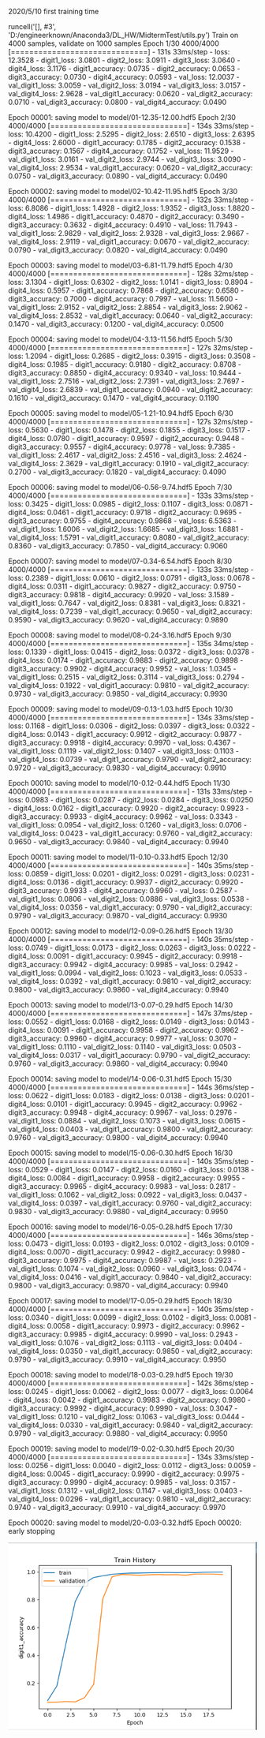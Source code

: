 2020/5/10 first training time


runcell('[], #3', 'D:/engineerknown/Anaconda3/DL_HW/MidtermTest/utils.py')
Train on 4000 samples, validate on 1000 samples
Epoch 1/30
4000/4000 [==============================] - 131s 33ms/step - loss: 12.3528 - digit1_loss: 3.0801 - digit2_loss: 3.0911 - digit3_loss: 3.0640 - digit4_loss: 3.1176 - digit1_accuracy: 0.0735 - digit2_accuracy: 0.0653 - digit3_accuracy: 0.0730 - digit4_accuracy: 0.0593 - val_loss: 12.0037 - val_digit1_loss: 3.0059 - val_digit2_loss: 3.0194 - val_digit3_loss: 3.0157 - val_digit4_loss: 2.9628 - val_digit1_accuracy: 0.0620 - val_digit2_accuracy: 0.0710 - val_digit3_accuracy: 0.0800 - val_digit4_accuracy: 0.0490

Epoch 00001: saving model to model/01-12.35-12.00.hdf5
Epoch 2/30
4000/4000 [==============================] - 134s 33ms/step - loss: 10.4200 - digit1_loss: 2.5295 - digit2_loss: 2.6510 - digit3_loss: 2.6395 - digit4_loss: 2.6000 - digit1_accuracy: 0.1785 - digit2_accuracy: 0.1538 - digit3_accuracy: 0.1567 - digit4_accuracy: 0.1752 - val_loss: 11.9529 - val_digit1_loss: 3.0161 - val_digit2_loss: 2.9744 - val_digit3_loss: 3.0090 - val_digit4_loss: 2.9534 - val_digit1_accuracy: 0.0620 - val_digit2_accuracy: 0.0750 - val_digit3_accuracy: 0.0890 - val_digit4_accuracy: 0.0490

Epoch 00002: saving model to model/02-10.42-11.95.hdf5
Epoch 3/30
4000/4000 [==============================] - 132s 33ms/step - loss: 6.8086 - digit1_loss: 1.4928 - digit2_loss: 1.9352 - digit3_loss: 1.8820 - digit4_loss: 1.4986 - digit1_accuracy: 0.4870 - digit2_accuracy: 0.3490 - digit3_accuracy: 0.3632 - digit4_accuracy: 0.4910 - val_loss: 11.7943 - val_digit1_loss: 2.9829 - val_digit2_loss: 2.9328 - val_digit3_loss: 2.9667 - val_digit4_loss: 2.9119 - val_digit1_accuracy: 0.0670 - val_digit2_accuracy: 0.0790 - val_digit3_accuracy: 0.0820 - val_digit4_accuracy: 0.0490

Epoch 00003: saving model to model/03-6.81-11.79.hdf5
Epoch 4/30
4000/4000 [==============================] - 128s 32ms/step - loss: 3.1304 - digit1_loss: 0.6302 - digit2_loss: 1.0141 - digit3_loss: 0.8904 - digit4_loss: 0.5957 - digit1_accuracy: 0.7868 - digit2_accuracy: 0.6580 - digit3_accuracy: 0.7000 - digit4_accuracy: 0.7997 - val_loss: 11.5600 - val_digit1_loss: 2.9152 - val_digit2_loss: 2.8854 - val_digit3_loss: 2.9062 - val_digit4_loss: 2.8532 - val_digit1_accuracy: 0.0640 - val_digit2_accuracy: 0.1470 - val_digit3_accuracy: 0.1200 - val_digit4_accuracy: 0.0500

Epoch 00004: saving model to model/04-3.13-11.56.hdf5
Epoch 5/30
4000/4000 [==============================] - 127s 32ms/step - loss: 1.2094 - digit1_loss: 0.2685 - digit2_loss: 0.3915 - digit3_loss: 0.3508 - digit4_loss: 0.1985 - digit1_accuracy: 0.9180 - digit2_accuracy: 0.8708 - digit3_accuracy: 0.8850 - digit4_accuracy: 0.9340 - val_loss: 10.9444 - val_digit1_loss: 2.7516 - val_digit2_loss: 2.7391 - val_digit3_loss: 2.7697 - val_digit4_loss: 2.6839 - val_digit1_accuracy: 0.0940 - val_digit2_accuracy: 0.1610 - val_digit3_accuracy: 0.1470 - val_digit4_accuracy: 0.1190

Epoch 00005: saving model to model/05-1.21-10.94.hdf5
Epoch 6/30
4000/4000 [==============================] - 127s 32ms/step - loss: 0.5630 - digit1_loss: 0.1478 - digit2_loss: 0.1855 - digit3_loss: 0.1517 - digit4_loss: 0.0780 - digit1_accuracy: 0.9597 - digit2_accuracy: 0.9448 - digit3_accuracy: 0.9557 - digit4_accuracy: 0.9778 - val_loss: 9.7385 - val_digit1_loss: 2.4617 - val_digit2_loss: 2.4516 - val_digit3_loss: 2.4624 - val_digit4_loss: 2.3629 - val_digit1_accuracy: 0.1910 - val_digit2_accuracy: 0.2700 - val_digit3_accuracy: 0.1820 - val_digit4_accuracy: 0.4090

Epoch 00006: saving model to model/06-0.56-9.74.hdf5
Epoch 7/30
4000/4000 [==============================] - 133s 33ms/step - loss: 0.3425 - digit1_loss: 0.0985 - digit2_loss: 0.1107 - digit3_loss: 0.0871 - digit4_loss: 0.0461 - digit1_accuracy: 0.9718 - digit2_accuracy: 0.9695 - digit3_accuracy: 0.9755 - digit4_accuracy: 0.9868 - val_loss: 6.5363 - val_digit1_loss: 1.6006 - val_digit2_loss: 1.6685 - val_digit3_loss: 1.6881 - val_digit4_loss: 1.5791 - val_digit1_accuracy: 0.8080 - val_digit2_accuracy: 0.8360 - val_digit3_accuracy: 0.7850 - val_digit4_accuracy: 0.9060

Epoch 00007: saving model to model/07-0.34-6.54.hdf5
Epoch 8/30
4000/4000 [==============================] - 133s 33ms/step - loss: 0.2389 - digit1_loss: 0.0610 - digit2_loss: 0.0791 - digit3_loss: 0.0678 - digit4_loss: 0.0311 - digit1_accuracy: 0.9827 - digit2_accuracy: 0.9750 - digit3_accuracy: 0.9818 - digit4_accuracy: 0.9920 - val_loss: 3.1589 - val_digit1_loss: 0.7647 - val_digit2_loss: 0.8381 - val_digit3_loss: 0.8321 - val_digit4_loss: 0.7239 - val_digit1_accuracy: 0.9650 - val_digit2_accuracy: 0.9590 - val_digit3_accuracy: 0.9620 - val_digit4_accuracy: 0.9890

Epoch 00008: saving model to model/08-0.24-3.16.hdf5
Epoch 9/30
4000/4000 [==============================] - 135s 34ms/step - loss: 0.1339 - digit1_loss: 0.0415 - digit2_loss: 0.0372 - digit3_loss: 0.0378 - digit4_loss: 0.0174 - digit1_accuracy: 0.9883 - digit2_accuracy: 0.9898 - digit3_accuracy: 0.9902 - digit4_accuracy: 0.9952 - val_loss: 1.0345 - val_digit1_loss: 0.2515 - val_digit2_loss: 0.3114 - val_digit3_loss: 0.2794 - val_digit4_loss: 0.1922 - val_digit1_accuracy: 0.9810 - val_digit2_accuracy: 0.9730 - val_digit3_accuracy: 0.9850 - val_digit4_accuracy: 0.9930

Epoch 00009: saving model to model/09-0.13-1.03.hdf5
Epoch 10/30
4000/4000 [==============================] - 134s 33ms/step - loss: 0.1168 - digit1_loss: 0.0306 - digit2_loss: 0.0397 - digit3_loss: 0.0322 - digit4_loss: 0.0143 - digit1_accuracy: 0.9912 - digit2_accuracy: 0.9877 - digit3_accuracy: 0.9918 - digit4_accuracy: 0.9970 - val_loss: 0.4367 - val_digit1_loss: 0.1119 - val_digit2_loss: 0.1407 - val_digit3_loss: 0.1103 - val_digit4_loss: 0.0739 - val_digit1_accuracy: 0.9790 - val_digit2_accuracy: 0.9720 - val_digit3_accuracy: 0.9830 - val_digit4_accuracy: 0.9910

Epoch 00010: saving model to model/10-0.12-0.44.hdf5
Epoch 11/30
4000/4000 [==============================] - 131s 33ms/step - loss: 0.0983 - digit1_loss: 0.0287 - digit2_loss: 0.0284 - digit3_loss: 0.0250 - digit4_loss: 0.0162 - digit1_accuracy: 0.9920 - digit2_accuracy: 0.9923 - digit3_accuracy: 0.9933 - digit4_accuracy: 0.9962 - val_loss: 0.3343 - val_digit1_loss: 0.0954 - val_digit2_loss: 0.1260 - val_digit3_loss: 0.0706 - val_digit4_loss: 0.0423 - val_digit1_accuracy: 0.9760 - val_digit2_accuracy: 0.9650 - val_digit3_accuracy: 0.9840 - val_digit4_accuracy: 0.9940

Epoch 00011: saving model to model/11-0.10-0.33.hdf5
Epoch 12/30
4000/4000 [==============================] - 140s 35ms/step - loss: 0.0859 - digit1_loss: 0.0201 - digit2_loss: 0.0291 - digit3_loss: 0.0231 - digit4_loss: 0.0136 - digit1_accuracy: 0.9937 - digit2_accuracy: 0.9920 - digit3_accuracy: 0.9933 - digit4_accuracy: 0.9960 - val_loss: 0.2587 - val_digit1_loss: 0.0806 - val_digit2_loss: 0.0886 - val_digit3_loss: 0.0538 - val_digit4_loss: 0.0356 - val_digit1_accuracy: 0.9790 - val_digit2_accuracy: 0.9790 - val_digit3_accuracy: 0.9870 - val_digit4_accuracy: 0.9930

Epoch 00012: saving model to model/12-0.09-0.26.hdf5
Epoch 13/30
4000/4000 [==============================] - 140s 35ms/step - loss: 0.0749 - digit1_loss: 0.0173 - digit2_loss: 0.0263 - digit3_loss: 0.0222 - digit4_loss: 0.0091 - digit1_accuracy: 0.9945 - digit2_accuracy: 0.9918 - digit3_accuracy: 0.9942 - digit4_accuracy: 0.9985 - val_loss: 0.2942 - val_digit1_loss: 0.0994 - val_digit2_loss: 0.1023 - val_digit3_loss: 0.0533 - val_digit4_loss: 0.0392 - val_digit1_accuracy: 0.9810 - val_digit2_accuracy: 0.9800 - val_digit3_accuracy: 0.9860 - val_digit4_accuracy: 0.9940

Epoch 00013: saving model to model/13-0.07-0.29.hdf5
Epoch 14/30
4000/4000 [==============================] - 147s 37ms/step - loss: 0.0552 - digit1_loss: 0.0168 - digit2_loss: 0.0149 - digit3_loss: 0.0143 - digit4_loss: 0.0091 - digit1_accuracy: 0.9958 - digit2_accuracy: 0.9962 - digit3_accuracy: 0.9960 - digit4_accuracy: 0.9977 - val_loss: 0.3070 - val_digit1_loss: 0.1110 - val_digit2_loss: 0.1140 - val_digit3_loss: 0.0503 - val_digit4_loss: 0.0317 - val_digit1_accuracy: 0.9790 - val_digit2_accuracy: 0.9760 - val_digit3_accuracy: 0.9860 - val_digit4_accuracy: 0.9940

Epoch 00014: saving model to model/14-0.06-0.31.hdf5
Epoch 15/30
4000/4000 [==============================] - 144s 36ms/step - loss: 0.0622 - digit1_loss: 0.0183 - digit2_loss: 0.0138 - digit3_loss: 0.0201 - digit4_loss: 0.0101 - digit1_accuracy: 0.9945 - digit2_accuracy: 0.9962 - digit3_accuracy: 0.9948 - digit4_accuracy: 0.9967 - val_loss: 0.2976 - val_digit1_loss: 0.0884 - val_digit2_loss: 0.1073 - val_digit3_loss: 0.0615 - val_digit4_loss: 0.0403 - val_digit1_accuracy: 0.9800 - val_digit2_accuracy: 0.9760 - val_digit3_accuracy: 0.9800 - val_digit4_accuracy: 0.9940

Epoch 00015: saving model to model/15-0.06-0.30.hdf5
Epoch 16/30
4000/4000 [==============================] - 140s 35ms/step - loss: 0.0529 - digit1_loss: 0.0147 - digit2_loss: 0.0160 - digit3_loss: 0.0138 - digit4_loss: 0.0084 - digit1_accuracy: 0.9958 - digit2_accuracy: 0.9955 - digit3_accuracy: 0.9965 - digit4_accuracy: 0.9983 - val_loss: 0.2817 - val_digit1_loss: 0.1062 - val_digit2_loss: 0.0922 - val_digit3_loss: 0.0437 - val_digit4_loss: 0.0397 - val_digit1_accuracy: 0.9760 - val_digit2_accuracy: 0.9830 - val_digit3_accuracy: 0.9880 - val_digit4_accuracy: 0.9950

Epoch 00016: saving model to model/16-0.05-0.28.hdf5
Epoch 17/30
4000/4000 [==============================] - 146s 36ms/step - loss: 0.0473 - digit1_loss: 0.0193 - digit2_loss: 0.0102 - digit3_loss: 0.0109 - digit4_loss: 0.0070 - digit1_accuracy: 0.9942 - digit2_accuracy: 0.9980 - digit3_accuracy: 0.9975 - digit4_accuracy: 0.9987 - val_loss: 0.2923 - val_digit1_loss: 0.1074 - val_digit2_loss: 0.0960 - val_digit3_loss: 0.0474 - val_digit4_loss: 0.0416 - val_digit1_accuracy: 0.9840 - val_digit2_accuracy: 0.9800 - val_digit3_accuracy: 0.9870 - val_digit4_accuracy: 0.9940

Epoch 00017: saving model to model/17-0.05-0.29.hdf5
Epoch 18/30
4000/4000 [==============================] - 140s 35ms/step - loss: 0.0340 - digit1_loss: 0.0099 - digit2_loss: 0.0102 - digit3_loss: 0.0081 - digit4_loss: 0.0058 - digit1_accuracy: 0.9973 - digit2_accuracy: 0.9962 - digit3_accuracy: 0.9985 - digit4_accuracy: 0.9990 - val_loss: 0.2943 - val_digit1_loss: 0.1076 - val_digit2_loss: 0.1113 - val_digit3_loss: 0.0404 - val_digit4_loss: 0.0350 - val_digit1_accuracy: 0.9850 - val_digit2_accuracy: 0.9790 - val_digit3_accuracy: 0.9910 - val_digit4_accuracy: 0.9950

Epoch 00018: saving model to model/18-0.03-0.29.hdf5
Epoch 19/30
4000/4000 [==============================] - 142s 36ms/step - loss: 0.0245 - digit1_loss: 0.0062 - digit2_loss: 0.0077 - digit3_loss: 0.0064 - digit4_loss: 0.0042 - digit1_accuracy: 0.9983 - digit2_accuracy: 0.9980 - digit3_accuracy: 0.9992 - digit4_accuracy: 0.9990 - val_loss: 0.3047 - val_digit1_loss: 0.1210 - val_digit2_loss: 0.1063 - val_digit3_loss: 0.0444 - val_digit4_loss: 0.0330 - val_digit1_accuracy: 0.9840 - val_digit2_accuracy: 0.9790 - val_digit3_accuracy: 0.9880 - val_digit4_accuracy: 0.9950

Epoch 00019: saving model to model/19-0.02-0.30.hdf5
Epoch 20/30
4000/4000 [==============================] - 134s 33ms/step - loss: 0.0256 - digit1_loss: 0.0040 - digit2_loss: 0.0112 - digit3_loss: 0.0059 - digit4_loss: 0.0045 - digit1_accuracy: 0.9990 - digit2_accuracy: 0.9975 - digit3_accuracy: 0.9990 - digit4_accuracy: 0.9985 - val_loss: 0.3157 - val_digit1_loss: 0.1312 - val_digit2_loss: 0.1147 - val_digit3_loss: 0.0403 - val_digit4_loss: 0.0296 - val_digit1_accuracy: 0.9810 - val_digit2_accuracy: 0.9740 - val_digit3_accuracy: 0.9910 - val_digit4_accuracy: 0.9970

Epoch 00020: saving model to model/20-0.03-0.32.hdf5
Epoch 00020: early stopping


 ![image](https://github.com/Roy-Tsai-myaccount/DeepLearningAssignment/blob/master/MidtermTest/TrainingRecordPicture/0510_1.PNG)
